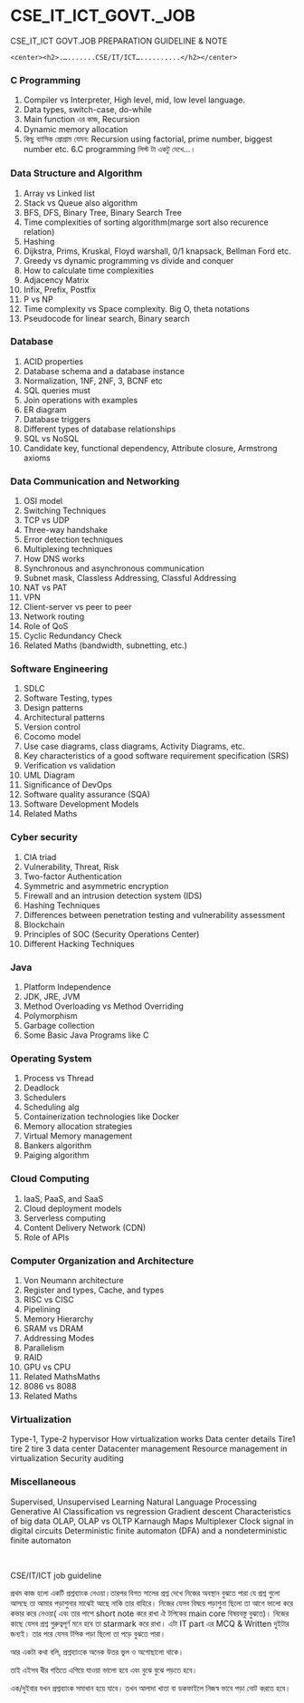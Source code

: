 # CSE_IT_ICT_GOVT._JOB
CSE_IT_ICT GOVT.JOB PREPARATION GUIDELINE &amp; NOTE


	<center><h2>.….......CSE/IT/ICT…..........</h2></center>

<h3>C Programming</h3>

1. Compiler vs Interpreter, High level, mid,  low level language. 
2. Data types, switch-case, do-while
3. Main function এর কাজ, Recursion 
4. Dynamic memory allocation
5. কিছু ব্যাসিক প্রোগ্রাম যেমন: Recursion using factorial, prime number, biggest number etc.
6.C programming লিস্ট টা একটু দেখে...।

<h3>Data Structure and Algorithm </h3>

1. Array vs Linked list
2. Stack vs Queue also algorithm
3. BFS, DFS, Binary Tree, Binary Search Tree
4. Time complexities of sorting algorithm(marge sort also recurence relation)
5. Hashing
6. Dijkstra, Prims, Kruskal, Floyd warshall, 0/1 knapsack, Bellman Ford etc.
7. Greedy vs dynamic programming vs divide and conquer
8. How to calculate time complexities
9. Adjacency Matrix
10. Infix, Prefix, Postfix
11. P vs NP
12. Time complexity vs Space complexity. Big O, theta notations
13. Pseudocode for linear search, Binary search

<h3>Database</h3>

1. ACID properties
2. Database schema and a database instance
3. Normalization, 1NF, 2NF, 3, BCNF etc
4. SQL queries must 
5. Join operations with examples
6. ER diagram
7. Database triggers
8. Different types of database relationships
9. SQL vs NoSQL
10. Candidate key, functional dependency, Attribute closure, Armstrong axioms


<h3>Data Communication and Networking</h3>

1. OSI model
2. Switching Techniques
3. TCP vs UDP
4. Three-way handshake
5. Error detection techniques
6. Multiplexing techniques
7. How DNS works
8. Synchronous and asynchronous communication
9. Subnet mask, Classless Addressing, Classful Addressing
10. NAT vs PAT
11. VPN
12. Client-server vs peer to peer
13. Network routing
14. Role of QoS
15. Cyclic Redundancy Check
16. Related Maths (bandwidth, subnetting, etc.)

<h3>Software Engineering</h3>

1. SDLC
2. Software Testing, types
3. Design patterns
4. Architectural patterns
5. Version control
6. Cocomo model
7. Use case diagrams, class diagrams, Activity Diagrams, etc.
8. Key characteristics of a good software requirement specification (SRS)
9. Verification vs validation
10. UML Diagram
11. Significance of DevOps
12. Software quality assurance (SQA)
13. Software Development Models
14. Related Maths




<h3>Cyber security</h3>

1. CIA triad
2. Vulnerability, Threat, Risk
3. Two-factor Authentication
4. Symmetric and asymmetric encryption
5. Firewall and an intrusion detection system (IDS)
6. Hashing Techniques
7. Differences between penetration testing and vulnerability assessment
8. Blockchain
9. Principles of SOC (Security Operations Center)
10. Different Hacking Techniques

<h3>Java</h3>

1. Platform Independence
2. JDK, JRE, JVM
3. Method Overloading vs Method Overriding
4. Polymorphism
5. Garbage collection
6. Some Basic Java Programs like C

<h3>Operating System</h3>

1. Process vs Thread
2. Deadlock
3. Schedulers
4. Scheduling alg
5. Containerization technologies like Docker
6. Memory allocation strategies
7. Virtual Memory management
8. Bankers algorithm
9. Paiging algorithm

<h3>Cloud Computing</h3>

1. IaaS, PaaS, and SaaS
2. Cloud deployment models
3. Serverless computing
4. Content Delivery Network (CDN)
5. Role of APIs

<h3>Computer Organization and Architecture </h3>

1. Von Neumann architecture
2. Register and types, Cache, and types
3. RISC vs CISC
4. Pipelining
5. Memory Hierarchy
6. SRAM vs DRAM
7. Addressing Modes
8. Parallelism
9. RAID
10. GPU vs CPU
11. Related MathsMaths
12. 8086 vs 8088
13. Related Maths

<h3>Virtualization </h3>

Type-1, Type-2 hypervisor 
How virtualization works
Data center details
Tire1 tire 2 tire 3 data center
Datacenter management
Resource management in virtualization 
Security auditing

<h3>Miscellaneous </h3>

Supervised, Unsupervised Learning
Natural Language Processing
Generative AI
Classification vs regression
Gradient descent
Characteristics of big data
OLAP, OLAP vs OLTP
Karnaugh Maps
Multiplexer
Clock signal in digital circuits
Deterministic finite automaton (DFA) and a nondeterministic finite automaton




<br>

CSE/IT/ICT job guideline 

প্রথম কাজ হলো একটি প্রশ্নব্যাংক নেওয়া।তারপর বিগত সালের প্রশ্ন দেখে নিজের অবস্থান বুঝতে পারা যে প্রশ্ন গুলো আসছে তা আমার পড়াশুনার মাঝেই আছে নাকি তার বাহিরে। নিজের যেসব বিষয়ে পড়াশুনা ছিলো তা আগে ভালো করে কভার করে নেওয়া( এবং তার পাশে short note করে রাখা ঐ টপিকের main core বিষয়বস্তু বুঝতে)। নিজের কাছে যেসব প্রশ্ন গুরুত্বপূর্ণ মনে হবে তা starmark করে রাখা। এটা IT part এর MCQ & Written দুইটার জন্যই। তার পরে যেসব টপিক পড়া ছিলো তা পড়ে বুঝতে পারা।

আর একটা কথা বলি, প্রশ্নব্যাংকে অনেক উত্তর ভুল ও অগোছালো থাকে। 

তাই এইসব ধীর গতিতে এগিয়ে যাওয়া ভালো হবে এবং বুঝে বুঝে পড়তে হবে।

এক/দুইবার যখন প্রশ্নব্যাংক সমাধান হয়ে যাবে। তখন আলাদা খাতা বা ডকফাইলে নিজস্ব ভাবে পড়া নোট করতে হবে। 



